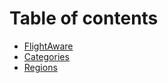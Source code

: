 # Table of contents

* [FlightAware](README.md)
* [Categories](categories.md)
* [Regions](regions.md)